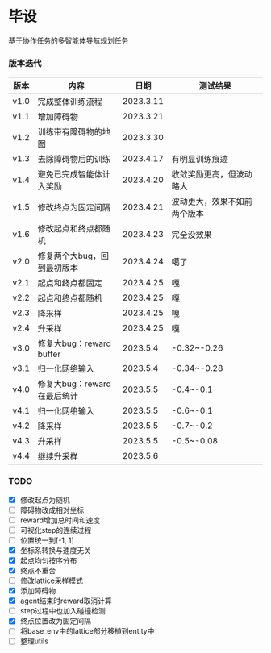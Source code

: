 # 毕设

基于协作任务的多智能体导航规划任务

### 版本迭代

| 版本   | 内容                   | 日期        | 测试结果           |
|------|----------------------|-----------|----------------|
| v1.0 | 完成整体训练流程             | 2023.3.11 |                |
| v1.1 | 增加障碍物                | 2023.3.21 |                |
| v1.2 | 训练带有障碍物的地图           | 2023.3.30 |                |
| v1.3 | 去除障碍物后的训练            | 2023.4.17 | 有明显训练痕迹        |
| v1.4 | 避免已完成智能体计入奖励         | 2023.4.20 | 收敛奖励更高，但波动略大   |
| v1.5 | 修改终点为固定间隔            | 2023.4.21 | 波动更大，效果不如前两个版本 |
| v1.6 | 修改起点和终点都随机           | 2023.4.23 | 完全没效果          |
| v2.0 | 修复两个大bug，回到最初版本      | 2023.4.24 | 噶了             |
| v2.1 | 起点和终点都固定             | 2023.4.25 | 嘎              |
| v2.2 | 起点和终点都随机             | 2023.4.25 | 嘎              |
| v2.3 | 降采样                  | 2023.4.25 | 嘎              |
| v2.4 | 升采样                  | 2023.4.25 | 嘎              |
| v3.0 | 修复大bug：reward buffer | 2023.5.4  | -0.32~-0.26    |
| v3.1 | 归一化网络输入              | 2023.5.4  | -0.34~-0.28    |
| v4.0 | 修复大bug：reward在最后统计   | 2023.5.5  | -0.4~-0.1      |
| v4.1 | 归一化网络输入              | 2023.5.5  | -0.6~-0.1      |
| v4.2 | 降采样                  | 2023.5.5  | -0.7~-0.2      |
| v4.3 | 升采样                  | 2023.5.5  | -0.5~-0.08      |
| v4.4 | 继续升采样                | 2023.5.6  |                |


### TODO

- [x] 修改起点为随机
- [ ] 障碍物改成相对坐标
- [ ] reward增加总时间和速度
- [ ] 可视化step的连续过程
- [ ] 位置统一到[-1, 1]
- [x] 坐标系转换与速度无关
- [x] 起点均匀按序分布
- [x] 终点不重合
- [ ] 修改lattice采样模式
- [x] 添加障碍物
- [x] agent结束时reward取消计算
- [ ] step过程中也加入碰撞检测
- [x] 终点位置改为固定间隔
- [ ] 将base_env中的lattice部分移植到entity中
- [ ] 整理utils